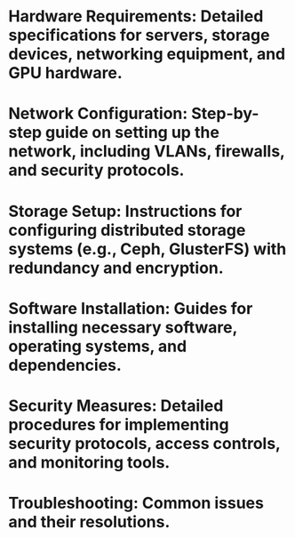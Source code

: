 
# Hardware Requirements: Detailed specifications for servers, storage devices, networking equipment, and GPU hardware.

# Network Configuration: Step-by-step guide on setting up the network, including VLANs, firewalls, and security protocols.

# Storage Setup: Instructions for configuring distributed storage systems (e.g., Ceph, GlusterFS) with redundancy and encryption.

# Software Installation: Guides for installing necessary software, operating systems, and dependencies.

# Security Measures: Detailed procedures for implementing security protocols, access controls, and monitoring tools.

# Troubleshooting: Common issues and their resolutions.
